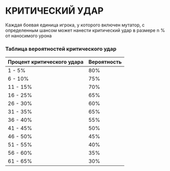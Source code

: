 # КРИТИЧЕСКИЙ УДАР

Каждая боевая единица игрока, у которого включен мутатор, с определенным шансом может нанести критический удар в размере n % от наносимого урона


### **Таблица вероятностей критического удар**

|**Процент критического удара**|**Вероятность**|
|--------------------------|-----------|
|1 - 5%|80%|
|6 - 10%|75%|
|11 - 15%|70%|
|16 - 25%|65%|
|26 - 30%|60%|
|31 - 35%|65%|
|36 - 40%|55%|
|41 - 45%|50%|
|46 - 50%|45%|
|51 - 55%|40%|
|56 - 60%|35%|
|61 - 65%|30%|

